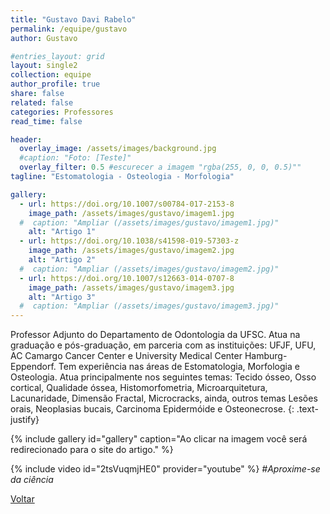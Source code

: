 ```yaml
---
title: "Gustavo Davi Rabelo"
permalink: /equipe/gustavo
author: Gustavo

#entries_layout: grid
layout: single2
collection: equipe
author_profile: true
share: false
related: false
categories: Professores
read_time: false

header:
  overlay_image: /assets/images/background.jpg
  #caption: "Foto: [Teste]"
  overlay_filter: 0.5 #escurecer a imagem "rgba(255, 0, 0, 0.5)""
tagline: "Estomatologia - Osteologia - Morfologia"

gallery:
  - url: https://doi.org/10.1007/s00784-017-2153-8
    image_path: /assets/images/gustavo/imagem1.jpg
  #  caption: "Ampliar (/assets/images/gustavo/imagem1.jpg)"
    alt: "Artigo 1"
  - url: https://doi.org/10.1038/s41598-019-57303-z
    image_path: /assets/images/gustavo/imagem2.jpg
    alt: "Artigo 2"
  #  caption: "Ampliar (/assets/images/gustavo/imagem2.jpg)"
  - url: https://doi.org/10.1007/s12663-014-0707-8
    image_path: /assets/images/gustavo/imagem3.jpg
    alt: "Artigo 3"
  #  caption: "Ampliar (/assets/images/gustavo/imagem3.jpg)"
---
```

Professor Adjunto do Departamento de Odontologia da UFSC. Atua na graduação e pós-graduação, em parceria com as instituições: UFJF, UFU, AC Camargo Cancer Center e University Medical Center Hamburg-Eppendorf. Tem experiência nas áreas de Estomatologia, Morfologia e Osteologia. Atua principalmente nos seguintes temas: Tecido ósseo, Osso cortical, Qualidade óssea, Histomorfometria, Microarquitetura, Lacunaridade, Dimensão Fractal, Microcracks, ainda, outros temas Lesões orais, Neoplasias bucais, Carcinoma Epidermóide e Osteonecrose.
{: .text-justify}

{% include gallery id="gallery" caption="Ao clicar na imagem você será redirecionado para o site do artigo." %}

{% include video id="2tsVuqmjHE0" provider="youtube" %}
*#Aproxime-se da ciência*

<a href="/laces/equipe" class="btn btn--danger">Voltar</a>
